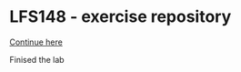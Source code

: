# LFS148 - exercise repository


[Continue here](https://trainingportal.linuxfoundation.org/learn/course/getting-started-with-opentelemetry-lfs148/hands-on-lab-manual-instrumentation-metrics/instruments-to-measure-golden-signals?page=5)

Finised the lab